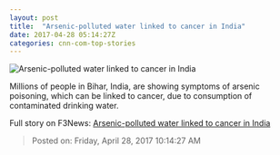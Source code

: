 ```yaml
---
layout: post
title:  "Arsenic-polluted water linked to cancer in India"
date: 2017-04-28 05:14:27Z
categories: cnn-com-top-stories
---
```


![Arsenic-polluted water linked to cancer in India](http://i2.cdn.cnn.com/cnnnext/dam/assets/170427123503-06-arsenic-water-pollution-cancer-india-super-tease.jpg)

Millions of people in Bihar, India, are showing symptoms of arsenic poisoning, which can be linked to cancer, due to consumption of contaminated drinking water.


Full story on F3News: [Arsenic-polluted water linked to cancer in India](http://www.f3nws.com/n/vjq2RB)

> Posted on: Friday, April 28, 2017 10:14:27 AM
